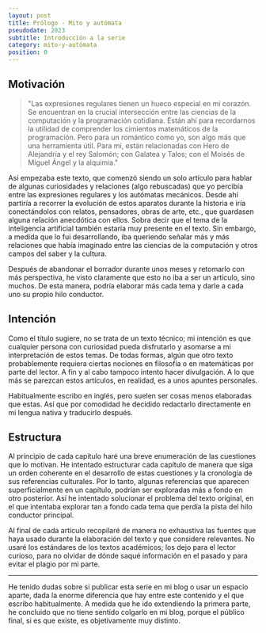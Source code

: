 ```yaml
---
layout: post
title: Prólogo - Mito y autómata
pseudodate: 2023
subtitle: Introducción a la serie
category: mito-y-autómata
position: 0
---
```

## Motivación

> "Las expresiones regulares tienen un hueco especial en mi corazón. Se encuentran en la crucial intersección entre las ciencias de la computación y la programación cotidiana. Están ahí para recordarnos la utilidad de comprender los cimientos matemáticos de la programación. Pero para un romántico como yo, son algo más que una herramienta útil. Para mí, están relacionadas con Hero de Alejandría y el rey Salomón; con Galatea y Talos; con el Moisés de Miguel Ángel y la alquimia."

Así empezaba este texto, que comenzó siendo un solo artículo para hablar de algunas curiosidades y relaciones (algo rebuscadas) que yo percibía entre las expresiones regulares y los autómatas mecánicos. Desde ahí partiría a recorrer la evolución de estos aparatos durante la historia e iría conectándolos con relatos, pensadores, obras de arte, etc., que guardasen alguna relación anecdótica con ellos. Sobra decir que el tema de la inteligencia artificial también estaría muy presente en el texto. Sin embargo, a medida que lo fui desarrollando, iba queriendo señalar más y más relaciones que había imaginado entre las ciencias de la computación y otros campos del saber y la cultura.

Después de abandonar el borrador durante unos meses y retomarlo con más perspectiva, he visto claramente que esto no iba a ser un artículo, sino muchos. De esta manera, podría elaborar más cada tema y darle a cada uno su propio hilo conductor.

## Intención

Como el título sugiere, no se trata de un texto técnico; mi intención es que cualquier persona con curiosidad pueda disfrutarlo y asomarse a mi interpretación de estos temas. De todas formas, algún que otro texto probablemente requiera ciertas nociones en filosofía o en matemáticas por parte del lector. A fin y al cabo tampoco intento hacer divulgación. A lo que más se parezcan estos artículos, en realidad, es a unos apuntes personales.

Habitualmente escribo en inglés, pero suelen ser cosas menos elaboradas que estas. Así que por comodidad he decidido redactarlo directamente en mi lengua nativa y traducirlo después.

## Estructura

Al principio de cada capítulo haré una breve enumeración de las cuestiones que lo motivan. He intentado estructurar cada capítulo de manera que siga un orden coherente en el desarrollo de estas cuestiones y la cronología de sus referencias culturales. Por lo tanto, algunas referencias que aparecen superficialmente en un capítulo, podrían ser exploradas más a fondo en otro posterior. Así he intentado solucionar el problema del texto original, en el que intentaba explorar tan a fondo cada tema que perdía la pista del hilo conductor principal.

Al final de cada artículo recopilaré de manera no exhaustiva las fuentes que haya usado durante la elaboración del texto y que considere relevantes. No usaré los estándares de los textos académicos; los dejo para el lector curioso, para no olvidar de dónde saqué información en el pasado y para evitar el plagio por mi parte. 

---

He tenido dudas sobre si publicar esta serie en mi blog o usar un espacio aparte, dada la enorme diferencia que hay entre este contenido y el que escribo habitualmente. A medida que he ido extendiendo la primera parte, he concluido que no tiene sentido colgarlo en mi blog, porque el público final, si es que existe, es objetivamente muy distinto. 